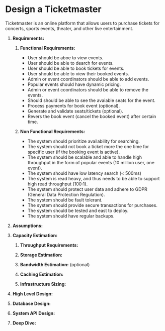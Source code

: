 # Design a Ticketmaster

Ticketmaster is an online platform that allows users to purchase tickets for concerts, sports events, theater, and other live entertainment.

1.  **Requirements:**

    1. **Functional Requirements:**

       - User should be aboe to view events.
       - User should be able to dearch for events.
       - User should be able to book tickets for events.
       - User should be able to view their booked events.
       - Admin or event coordinators should be able to add events.
       - Popular events should have dynamic pricing.
       - Admin or event coordinators should be able to remove the events.
       - Should should be able to see the avaiable seats for the event.
       - Process payments for book event (optional).
       - Generate and validate seats/tickets (optional).
       - Revers the book event (cancel the booked event) after certain time.

    2. **Non Functional Requirements:**

       - The system should prioritize availability for searching.
       - The system should not book a ticket more the one time for specific user (if the booking event is active).
       - The system should be scalable and able to handle high throughput in the form of popular events (10 million user, one event).
       - The system should have low latency search (< 500ms)
       - The system is read heavy, and thus needs to be able to support high read throughput (100:1).
       - The system should protect user data and adhere to GDPR (General Data Protection Regulation).
       - The system should be fault tolerant.
       - The system should provide secure transactions for purchases.
       - The system should be tested and east to deploy.
       - The system should have regular backups.

2.  **Assumptions:**

3.  **Capacity Estimation:**

    1. **Throughput Requirements:**

    2. **Storage Estimation:**

    3. **Bandwidth Estimation:** (optional)

    4. **Caching Estimation:**

    5. **Infrastructure Sizing:**

4.  **High Level Design:**

5.  **Database Design:**

6.  **System API Design:**

7.  **Deep Dive:**
